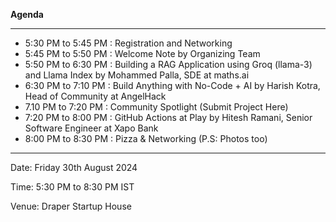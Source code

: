**Agenda**

-----------

- 5:30 PM to 5:45 PM : Registration and Networking
- 5:45 PM to 5:50 PM : Welcome Note by Organizing Team
- 5:50 PM to 6:30 PM : Building a RAG Application using Groq (llama-3) and Llama Index by Mohammed Palla, SDE at maths.ai
- 6:30 PM to 7:10 PM : Build Anything with No-Code + AI by Harish Kotra, Head of Community at AngelHack
- 7.10 PM to 7:20 PM : Community Spotlight (Submit Project Here)
- 7:20 PM to 8:00 PM : GitHub Actions at Play by Hitesh Ramani, Senior Software Engineer at Xapo Bank
- 8:00 PM to 8:30 PM : Pizza & Networking (P.S: Photos too)
  
-----------

Date: Friday 30th August 2024

Time: 5:30 PM to 8:30 PM IST

Venue: Draper Startup House
